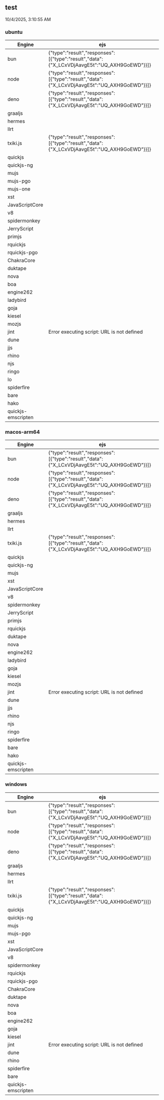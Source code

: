 
## test
10/4/2025, 3:10:55 AM

### ubuntu
| Engine | ejs |
| --- | --- |
| bun | {"type":"result","responses":[{"type":"result","data":{"X_LCxVDjAavgE5t":"UQ_AXH9GoEWD"}}]} |
| node | {"type":"result","responses":[{"type":"result","data":{"X_LCxVDjAavgE5t":"UQ_AXH9GoEWD"}}]} |
| deno | {"type":"result","responses":[{"type":"result","data":{"X_LCxVDjAavgE5t":"UQ_AXH9GoEWD"}}]} |
| graaljs |  |
| hermes |  |
| llrt |  |
| txiki.js | {"type":"result","responses":[{"type":"result","data":{"X_LCxVDjAavgE5t":"UQ_AXH9GoEWD"}}]} |
| quickjs |  |
| quickjs-ng |  |
| mujs |  |
| mujs-pgo |  |
| mujs-one |  |
| xst |  |
| JavaScriptCore |  |
| v8 |  |
| spidermonkey |  |
| JerryScript |  |
| primjs |  |
| rquickjs |  |
| rquickjs-pgo |  |
| ChakraCore |  |
| duktape |  |
| nova |  |
| boa |  |
| engine262 |  |
| ladybird |  |
| goja |  |
| kiesel |  |
| mozjs |  |
| jint | Error executing script: URL is not defined |
| dune |  |
| jjs |  |
| rhino |  |
| njs |  |
| ringo |  |
| lo |  |
| spiderfire |  |
| bare |  |
| hako |  |
| quickjs-emscripten |  |
### macos-arm64
| Engine | ejs |
| --- | --- |
| bun | {"type":"result","responses":[{"type":"result","data":{"X_LCxVDjAavgE5t":"UQ_AXH9GoEWD"}}]} |
| node | {"type":"result","responses":[{"type":"result","data":{"X_LCxVDjAavgE5t":"UQ_AXH9GoEWD"}}]} |
| deno | {"type":"result","responses":[{"type":"result","data":{"X_LCxVDjAavgE5t":"UQ_AXH9GoEWD"}}]} |
| graaljs |  |
| hermes |  |
| llrt |  |
| txiki.js | {"type":"result","responses":[{"type":"result","data":{"X_LCxVDjAavgE5t":"UQ_AXH9GoEWD"}}]} |
| quickjs |  |
| quickjs-ng |  |
| mujs |  |
| xst |  |
| JavaScriptCore |  |
| v8 |  |
| spidermonkey |  |
| JerryScript |  |
| primjs |  |
| rquickjs |  |
| duktape |  |
| nova |  |
| engine262 |  |
| ladybird |  |
| goja |  |
| kiesel |  |
| mozjs |  |
| jint | Error executing script: URL is not defined |
| dune |  |
| jjs |  |
| rhino |  |
| njs |  |
| ringo |  |
| spiderfire |  |
| bare |  |
| hako |  |
| quickjs-emscripten |  |
### windows
| Engine | ejs |
| --- | --- |
| bun | {"type":"result","responses":[{"type":"result","data":{"X_LCxVDjAavgE5t":"UQ_AXH9GoEWD"}}]} |
| node | {"type":"result","responses":[{"type":"result","data":{"X_LCxVDjAavgE5t":"UQ_AXH9GoEWD"}}]} |
| deno | {"type":"result","responses":[{"type":"result","data":{"X_LCxVDjAavgE5t":"UQ_AXH9GoEWD"}}]} |
| graaljs |  |
| hermes |  |
| llrt |  |
| txiki.js | {"type":"result","responses":[{"type":"result","data":{"X_LCxVDjAavgE5t":"UQ_AXH9GoEWD"}}]} |
| quickjs |  |
| quickjs-ng |  |
| mujs |  |
| mujs-pgo |  |
| xst |  |
| JavaScriptCore |  |
| v8 |  |
| spidermonkey |  |
| rquickjs |  |
| rquickjs-pgo |  |
| ChakraCore |  |
| duktape |  |
| nova |  |
| boa |  |
| engine262 |  |
| goja |  |
| kiesel |  |
| jint | Error executing script: URL is not defined |
| dune |  |
| rhino |  |
| spiderfire |  |
| bare |  |
| quickjs-emscripten |  |
